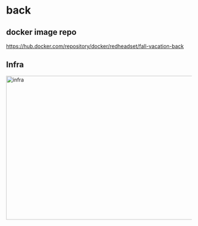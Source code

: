 # back

## docker image repo

https://hub.docker.com/repository/docker/redheadset/fall-vacation-back  

## Infra

<img src="https://drive.google.com/uc?export=view&id=1T_L157XvRaMXHmL2Z3A5Hz9UVhIpOtwQ" width="660px" height="390px" title="infra"></img>


